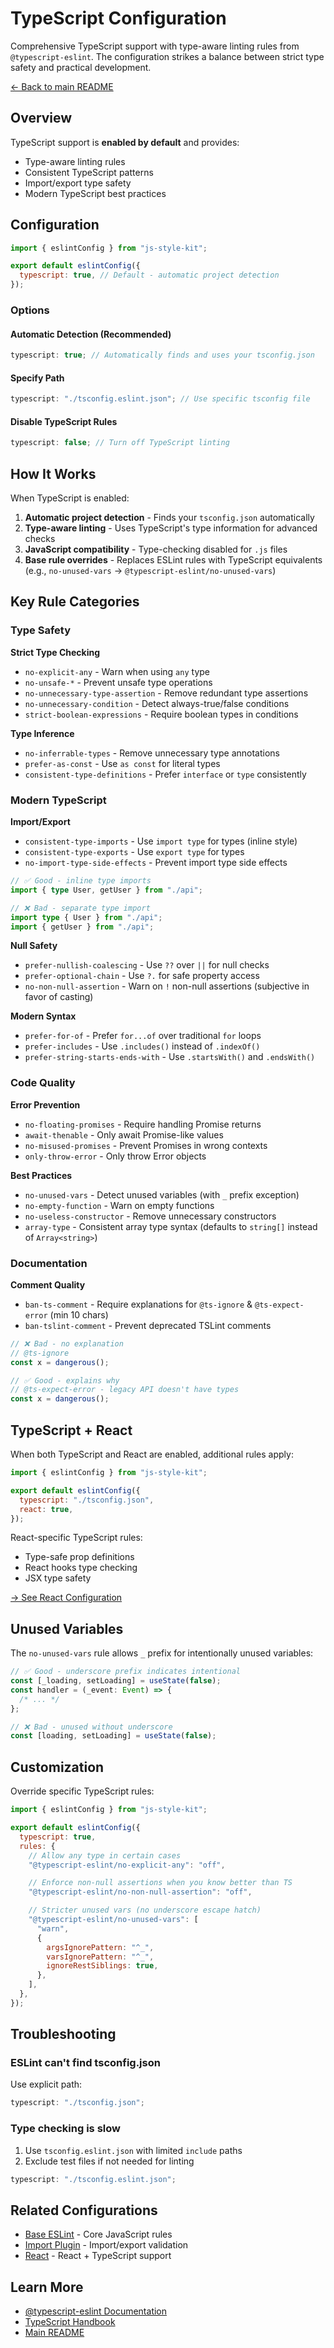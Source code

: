 # TypeScript Configuration

Comprehensive TypeScript support with type-aware linting rules from `@typescript-eslint`. The configuration strikes a balance between strict type safety and practical development.

[← Back to main README](../../../README.md)

## Overview

TypeScript support is **enabled by default** and provides:

- Type-aware linting rules
- Consistent TypeScript patterns
- Import/export type safety
- Modern TypeScript best practices

## Configuration

```js
import { eslintConfig } from "js-style-kit";

export default eslintConfig({
  typescript: true, // Default - automatic project detection
});
```

### Options

#### Automatic Detection (Recommended)

```js
typescript: true; // Automatically finds and uses your tsconfig.json
```

#### Specify Path

```js
typescript: "./tsconfig.eslint.json"; // Use specific tsconfig file
```

#### Disable TypeScript Rules

```js
typescript: false; // Turn off TypeScript linting
```

## How It Works

When TypeScript is enabled:

1. **Automatic project detection** - Finds your `tsconfig.json` automatically
2. **Type-aware linting** - Uses TypeScript's type information for advanced checks
3. **JavaScript compatibility** - Type-checking disabled for `.js` files
4. **Base rule overrides** - Replaces ESLint rules with TypeScript equivalents (e.g., `no-unused-vars` → `@typescript-eslint/no-unused-vars`)

## Key Rule Categories

### Type Safety

**Strict Type Checking**

- `no-explicit-any` - Warn when using `any` type
- `no-unsafe-*` - Prevent unsafe type operations
- `no-unnecessary-type-assertion` - Remove redundant type assertions
- `no-unnecessary-condition` - Detect always-true/false conditions
- `strict-boolean-expressions` - Require boolean types in conditions

**Type Inference**

- `no-inferrable-types` - Remove unnecessary type annotations
- `prefer-as-const` - Use `as const` for literal types
- `consistent-type-definitions` - Prefer `interface` or `type` consistently

### Modern TypeScript

**Import/Export**

- `consistent-type-imports` - Use `import type` for types (inline style)
- `consistent-type-exports` - Use `export type` for types
- `no-import-type-side-effects` - Prevent import type side effects

```ts
// ✅ Good - inline type imports
import { type User, getUser } from "./api";

// ❌ Bad - separate type import
import type { User } from "./api";
import { getUser } from "./api";
```

**Null Safety**

- `prefer-nullish-coalescing` - Use `??` over `||` for null checks
- `prefer-optional-chain` - Use `?.` for safe property access
- `no-non-null-assertion` - Warn on `!` non-null assertions (subjective in favor of casting)

**Modern Syntax**

- `prefer-for-of` - Prefer `for...of` over traditional `for` loops
- `prefer-includes` - Use `.includes()` instead of `.indexOf()`
- `prefer-string-starts-ends-with` - Use `.startsWith()` and `.endsWith()`

### Code Quality

**Error Prevention**

- `no-floating-promises` - Require handling Promise returns
- `await-thenable` - Only await Promise-like values
- `no-misused-promises` - Prevent Promises in wrong contexts
- `only-throw-error` - Only throw Error objects

**Best Practices**

- `no-unused-vars` - Detect unused variables (with `_` prefix exception)
- `no-empty-function` - Warn on empty functions
- `no-useless-constructor` - Remove unnecessary constructors
- `array-type` - Consistent array type syntax (defaults to `string[]` instead of `Array<string>`)

### Documentation

**Comment Quality**

- `ban-ts-comment` - Require explanations for `@ts-ignore` & `@ts-expect-error` (min 10 chars)
- `ban-tslint-comment` - Prevent deprecated TSLint comments

```ts
// ❌ Bad - no explanation
// @ts-ignore
const x = dangerous();

// ✅ Good - explains why
// @ts-expect-error - legacy API doesn't have types
const x = dangerous();
```

## TypeScript + React

When both TypeScript and React are enabled, additional rules apply:

```js
import { eslintConfig } from "js-style-kit";

export default eslintConfig({
  typescript: "./tsconfig.json",
  react: true,
});
```

React-specific TypeScript rules:

- Type-safe prop definitions
- React hooks type checking
- JSX type safety

[→ See React Configuration](../react/README.md)

## Unused Variables

The `no-unused-vars` rule allows `_` prefix for intentionally unused variables:

```ts
// ✅ Good - underscore prefix indicates intentional
const [_loading, setLoading] = useState(false);
const handler = (_event: Event) => {
  /* ... */
};

// ❌ Bad - unused without underscore
const [loading, setLoading] = useState(false);
```

## Customization

Override specific TypeScript rules:

```js
import { eslintConfig } from "js-style-kit";

export default eslintConfig({
  typescript: true,
  rules: {
    // Allow any type in certain cases
    "@typescript-eslint/no-explicit-any": "off",

    // Enforce non-null assertions when you know better than TS
    "@typescript-eslint/no-non-null-assertion": "off",

    // Stricter unused vars (no underscore escape hatch)
    "@typescript-eslint/no-unused-vars": [
      "warn",
      {
        argsIgnorePattern: "^_",
        varsIgnorePattern: "^_",
        ignoreRestSiblings: true,
      },
    ],
  },
});
```

## Troubleshooting

### ESLint can't find tsconfig.json

Use explicit path:

```js
typescript: "./tsconfig.json";
```

### Type checking is slow

1. Use `tsconfig.eslint.json` with limited `include` paths
2. Exclude test files if not needed for linting

```js
typescript: "./tsconfig.eslint.json";
```

## Related Configurations

- [Base ESLint](../base/README.md) - Core JavaScript rules
- [Import Plugin](../import/README.md) - Import/export validation
- [React](../react/README.md) - React + TypeScript support

## Learn More

- [@typescript-eslint Documentation](https://typescript-eslint.io/)
- [TypeScript Handbook](https://www.typescriptlang.org/docs/handbook/intro.html)
- [Main README](../../../README.md)
